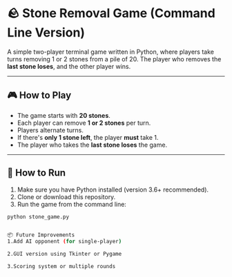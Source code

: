 # 🪨 Stone Removal Game (Command Line Version)

A simple two-player terminal game written in Python, where players take turns removing 1 or 2 stones from a pile of 20. The player who removes the **last stone loses**, and the other player wins.

---

## 🎮 How to Play

- The game starts with **20 stones**.
- Each player can remove **1 or 2 stones** per turn.
- Players alternate turns.
- If there's **only 1 stone left**, the player **must** take 1.
- The player who takes the **last stone loses** the game.

---

## 🚀 How to Run

1. Make sure you have Python installed (version 3.6+ recommended).
2. Clone or download this repository.
3. Run the game from the command line:

```bash
python stone_game.py


📦 Future Improvements 
1.Add AI opponent (for single-player)

2.GUI version using Tkinter or Pygame

3.Scoring system or multiple rounds


